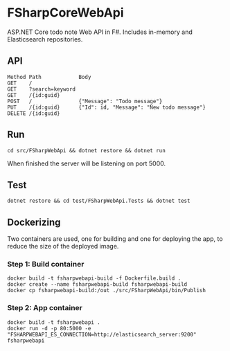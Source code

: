 # FSharpCoreWebApi
ASP.NET Core todo note Web API in F#.  Includes in-memory and Elasticsearch repositories.

## API
```
Method Path            Body
GET    /
GET    ?search=keyword 
GET    /{id:guid}      
POST   /               {"Message": "Todo message"}
PUT    /{id:guid}      {"Id": id, "Message": "New todo message"}
DELETE /{id:guid}
```

## Run
```
cd src/FSharpWebApi && dotnet restore && dotnet run
```
When finished the server will be listening on port 5000.

## Test
```
dotnet restore && cd test/FSharpWebApi.Tests && dotnet test
```

## Dockerizing
Two containers are used, one for building and one for deploying the app, to reduce the size of the deployed image.

### Step 1: Build container
```
docker build -t fsharpwebapi-build -f Dockerfile.build .
docker create --name fsharpwebapi-build fsharpwebapi-build
docker cp fsharpwebapi-build:/out ./src/FSharpWebApi/bin/Publish
```

### Step 2: App container
```
docker build -t fsharpwebapi .
docker run -d -p 80:5000 -e "FSHARPWEBAPI_ES_CONNECTION=http://elasticsearch_server:9200" fsharpwebapi
```